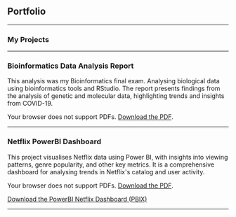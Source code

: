 ## Portfolio

---

### My Projects

---
### Bioinformatics Data Analysis Report
This analysis was my Bioinformatics final exam. Analysing biological data using bioinformatics tools and RStudio. The report presents findings from the analysis of genetic and molecular data, highlighting trends and insights from COVID-19.

<object data="pdf/190260662_BMS3025_Report%20(1).pdf" type="application/pdf" width="100%" height="600px">
    <p>Your browser does not support PDFs. <a href="pdf/190260662_BMS3025_Report%20(1).pdf">Download the PDF</a>.</p>
</object>

---
### Netflix PowerBI Dashboard
This project visualises Netflix data using Power BI, with insights into viewing patterns, genre popularity, and other key metrics. It is a comprehensive dashboard for analysing trends in Netflix's catalog and user activity.

<object data="pdf/Netflix%20PowerBI%20Dashboard.pdf" type="application/pdf" width="100%" height="600px">
    <p>Your browser does not support PDFs. <a href="pdf/Netflix%20PowerBI%20Dashboard.pdf">Download the PDF</a>.</p>
</object>

<p><a href="pdf/Netflix%20PowerBI%20Dashboard.pbix">Download the PowerBI Netflix Dashboard (PBIX)</a></p>

---

